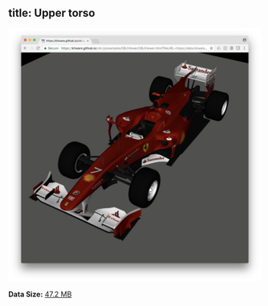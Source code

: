 title: Upper torso
---

[![Visualization](./volume/lidc.jpg)](/vtk-js-datasets/apps/VolumeViewer.html?fileURL=/vtk-js-datasets/data/vti/LIDCFull.vti)

__Data Size:__ [47.2 MB](/vtk-js-datasets/data/vti/LIDCFull.vti)
